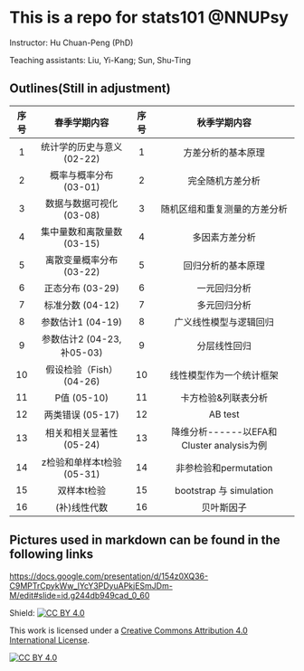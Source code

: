 # This is a repo for stats101 @NNUPsy

Instructor: Hu Chuan-Peng (PhD)

Teaching assistants: Liu, Yi-Kang; Sun, Shu-Ting

## Outlines(Still in adjustment)

| 序号 |        春季学期内容        | 序号 |               秋季学期内容                |
|:----:|:--------------------------:|:----:|:-----------------------------------------:|
|  1   | 统计学的历史与意义 (02-22) |  1   |            方差分析的基本原理             |
|  2   |   概率与概率分布 (03-01)   |  2   |             完全随机方差分析              |
|  3   |  数据与数据可视化 (03-08)  |  3   |       随机区组和重复测量的方差分析        |
|  4   | 集中量数和离散量数 (03-15) |  4   |              多因素方差分析               |
|  5   |  离散变量概率分布(03-22)   |  5   |            回归分析的基本原理             |
|  6   |      正态分布 (03-29)      |  6   |               一元回归分析                |
|  7   |      标准分数 (04-12)      |  7   |               多元回归分析                |
|  8   |     参数估计1 (04-19)      |  8   |          广义线性模型与逻辑回归           |
|  9   | 参数估计2 (04-23, 补05-03) |  9   |               分层线性回归                |
|  10  |  假设检验（Fish）(04-26)   |  10  |         线性模型作为一个统计框架          |
|  11  |        P值 (05-10)         |  11  |            卡方检验&列联表分析            |
|  12  |      两类错误 (05-17)      |  12  |                  AB test                  |
|  13  |  相关和相关显著性 (05-24)  |  13  | 降维分析------以EFA和Cluster analysis为例 |
|  14  | z检验和单样本t检验 (05-31) |  14  |           非参检验和permutation           |
|  15  |        双样本t检验         |  15  |          bootstrap 与 simulation          |
|  16  |        (补)线性代数        |  16  |                贝叶斯因子                 |

## Pictures used in markdown can be found in the following links

<https://docs.google.com/presentation/d/154z0XQ36-C9MPTrCpykWw_lYcY3PDyuAPkjESmJDm-M/edit#slide=id.g244db949cad_0_60>

Shield: [![CC BY 4.0](https://img.shields.io/badge/License-CC%20BY%204.0-lightgrey.svg)](http://creativecommons.org/licenses/by/4.0/)

This work is licensed under a [Creative Commons Attribution 4.0 International License](http://creativecommons.org/licenses/by/4.0/).

[![CC BY 4.0](https://i.creativecommons.org/l/by/4.0/88x31.png)](http://creativecommons.org/licenses/by/4.0/)
